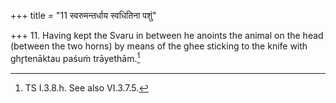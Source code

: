+++
title = "11 स्वरुमन्तर्धाय स्वधितिना पशुं"

+++
11. Having kept the Svaru in between he anoints the animal on the head (between the two horns) by means of the ghee sticking to the knife with ghr̥tenāktau paśuṁ trāyethām.[^1]  


[^1]: TS I.3.8.h. See also VI.3.7.5.
